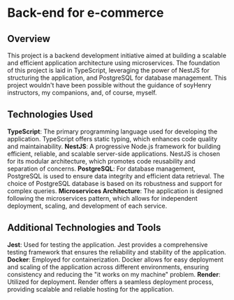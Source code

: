 # Back-end for e-commerce 
## Overview
This project is a backend development initiative aimed at building a scalable and efficient application architecture using microservices. The foundation of this project is laid in TypeScript, leveraging the power of NestJS for structuring the application, and PostgreSQL for database management. This project wouldn't have been possible without the guidance of soyHenry instructors, my companions, and, of course, myself.


## Technologies Used
**TypeScript**: The primary programming language used for developing the application. TypeScript offers static typing, which enhances code quality and maintainability.
**NestJS**: A progressive Node.js framework for building efficient, reliable, and scalable server-side applications. NestJS is chosen for its modular architecture, which promotes code reusability and separation of concerns.
**PostgreSQL**: For database management, PostgreSQL is used to ensure data integrity and efficient data retrieval. The choice of PostgreSQL database is based on its robustness and support for complex queries.
**Microservices Architecture**: The application is designed following the microservices pattern, which allows for independent deployment, scaling, and development of each service.

## Additional Technologies and Tools
**Jest**: Used for testing the application. Jest provides a comprehensive testing framework that ensures the reliability and stability of the application.
**Docker**: Employed for containerization. Docker allows for easy deployment and scaling of the application across different environments, ensuring consistency and reducing the "it works on my machine" problem.
**Render**: Utilized for deployment. Render offers a seamless deployment process, providing scalable and reliable hosting for the application.


